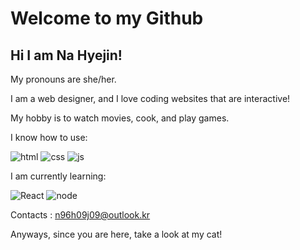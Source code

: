 Welcome to my Github
====================

Hi I am Na Hyejin!
------------------

My pronouns are she/her.

I am a web designer, and I love coding websites that are interactive!

My hobby is to watch movies, cook, and play games.

I know how to use:

![html](https://img.shields.io/badge/HTML5-E34F26.svg?&style=for-the-badge&logo=HTML5&logoColor=white) ![css](https://img.shields.io/badge/CSS3-1572B6.svg?&style=for-the-badge&logo=CSS3&logoColor=white) ![js](https://img.shields.io/badge/JavaScript-F7DF1E.svg?&style=for-the-badge&logo=JavaScript&logoColor=white)

I am currently learning:

![React](https://img.shields.io/badge/React-61DAFB.svg?&style=for-the-badge&logo=React&logoColor=white) ![node](https://img.shields.io/badge/Node.js-339933.svg?&style=for-the-badge&logo=Node.js&logoColor=white)

Contacts : n96h09j09@outlook.kr

Anyways, since you are here, take a look at my cat!
